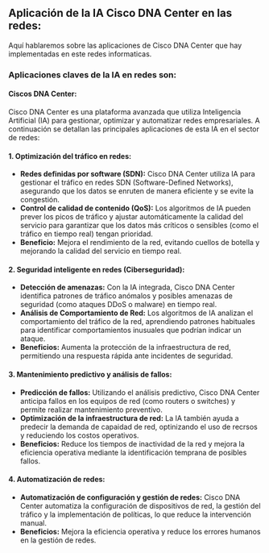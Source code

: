 ## Aplicación de la IA Cisco DNA Center en las redes:
Aquí hablaremos sobre las aplicaciones de Cisco DNA Center que hay implementadas en este redes informaticas.

### Aplicaciones claves de la IA en redes son:

#### Ciscos DNA Center:
Cisco DNA Center es una plataforma avanzada que utiliza Inteligencia Artificial (IA) para gestionar, optimizar y automatizar redes empresariales. A continuación se detallan las principales aplicaciones de esta IA en el sector de redes:

#### 1. Optimización del tráfico en redes: 
- **Redes definidas por software (SDN):** Cisco DNA Center utiliza IA para gestionar el tráfico en redes SDN (Software-Defined Networks), asegurando que los datos se enruten de manera eficiente y se evite la congestión.
- **Control de calidad de contenido (QoS):** Los algoritmos de IA pueden prever los picos de tráfico y ajustar automáticamente la calidad del servicio para garantizar que los datos más críticos o sensibles (como el tráfico en tiempo real) tengan prioridad.
- **Beneficio:** Mejora el rendimiento de la red, evitando cuellos de botella y mejorando la calidad del servicio en tiempo real.

#### 2. Seguridad inteligente en redes (Ciberseguridad):
- **Detección de amenazas:** Con la IA integrada, Cisco DNA Center identifica patrones de tráfico anómalos y posibles amenazas de seguridad (como ataques DDoS o malware) en tiempo real.
- **Análisis de Comportamiento de Red:** Los algoritmos de IA analizan el comportamiento del tráfico de la red, aprendiendo patrones habituales para identificar comportamientos inusuales que podrían indicar un ataque.
- **Beneficios:** Aumenta la protección de la infraestructura de red, permitiendo una respuesta rápida ante incidentes de seguridad.

#### 3. Mantenimiento predictivo y análisis de fallos:
- **Predicción de fallos:** Utilizando el análisis predictivo, Cisco DNA Center anticipa fallos en los equipos de red (como routers o switches) y permite realizar mantenimiento preventivo.
- **Optimización de la infraestructura de red:** La IA también ayuda a predecir la demanda de capaidad de red, optinizando el uso de recrsos y reduciendo los costos operativos.
- **Beneficios:** Reduce los tiempos de inactividad de la red y mejora la eficiencia operativa mediante la identificación temprana de posibles fallos.

#### 4. Automatización de redes:
- **Automatización de configuración y gestión de redes:** Cisco DNA Center automatiza la configuración de dispositivos de red, la gestión del tráfico y la implementación de políticas, lo que reduce la intervención manual.
- **Beneficios:** Mejora la eficiencia operativa y reduce los errores humanos en la gestión de redes.

